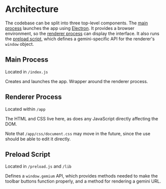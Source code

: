 # Architecture

The codebase can be split into three top-level components. The [main process](#main-process) launches the app using [Electron](https://electronjs.org). It provides a browser environment, so the [renderer process](#renderer-process) can display the interface. It also runs the [preload script](#preload-script), which defines a gemini-specific API for the renderer's `window` object.

## Main Process
Located in `/index.js`

Creates and launches the app. Wrapper around the renderer process.

## Renderer Process
Located within `/app`

The HTML and CSS live here, as does any JavaScript directly affecting the DOM.

Note that `/app/css/document.css` may move in the future, since the use should be able to edit it directly.

## Preload Script
Located in `/preload.js` and `/lib`

Defines a `window.gemium` API, which provides methods needed to make the toolbar buttons function properly, and a method for rendering a gemini URL.
